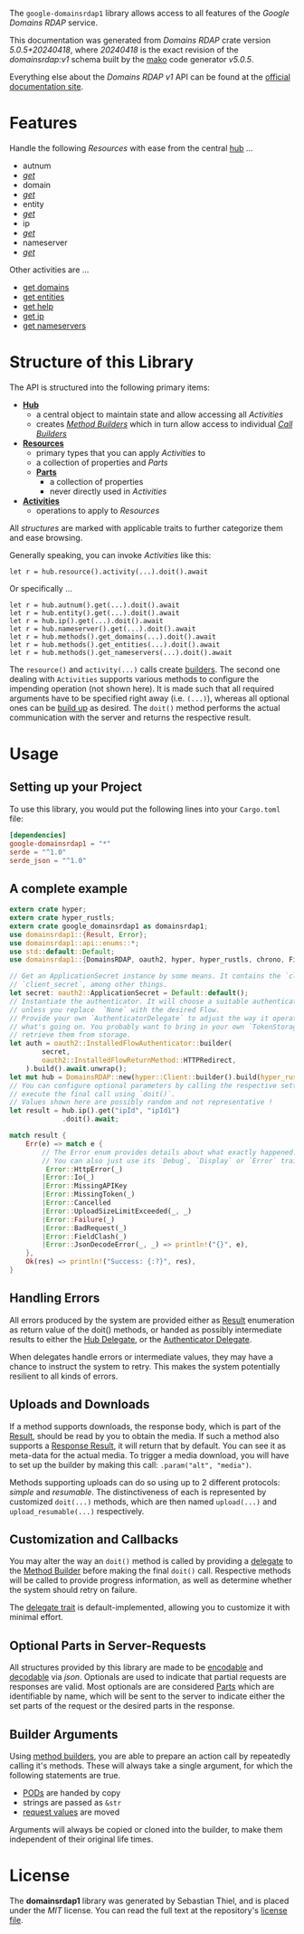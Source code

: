 <!---
DO NOT EDIT !
This file was generated automatically from 'src/generator/templates/api/README.md.mako'
DO NOT EDIT !
-->
The `google-domainsrdap1` library allows access to all features of the *Google Domains RDAP* service.

This documentation was generated from *Domains RDAP* crate version *5.0.5+20240418*, where *20240418* is the exact revision of the *domainsrdap:v1* schema built by the [mako](http://www.makotemplates.org/) code generator *v5.0.5*.

Everything else about the *Domains RDAP* *v1* API can be found at the
[official documentation site](https://developers.google.com/domains/rdap/).
# Features

Handle the following *Resources* with ease from the central [hub](https://docs.rs/google-domainsrdap1/5.0.5+20240418/google_domainsrdap1/DomainsRDAP) ...

* autnum
 * [*get*](https://docs.rs/google-domainsrdap1/5.0.5+20240418/google_domainsrdap1/api::AutnumGetCall)
* domain
 * [*get*](https://docs.rs/google-domainsrdap1/5.0.5+20240418/google_domainsrdap1/api::DomainGetCall)
* entity
 * [*get*](https://docs.rs/google-domainsrdap1/5.0.5+20240418/google_domainsrdap1/api::EntityGetCall)
* ip
 * [*get*](https://docs.rs/google-domainsrdap1/5.0.5+20240418/google_domainsrdap1/api::IpGetCall)
* nameserver
 * [*get*](https://docs.rs/google-domainsrdap1/5.0.5+20240418/google_domainsrdap1/api::NameserverGetCall)

Other activities are ...

* [get domains](https://docs.rs/google-domainsrdap1/5.0.5+20240418/google_domainsrdap1/api::MethodGetDomainCall)
* [get entities](https://docs.rs/google-domainsrdap1/5.0.5+20240418/google_domainsrdap1/api::MethodGetEntityCall)
* [get help](https://docs.rs/google-domainsrdap1/5.0.5+20240418/google_domainsrdap1/api::MethodGetHelpCall)
* [get ip](https://docs.rs/google-domainsrdap1/5.0.5+20240418/google_domainsrdap1/api::MethodGetIpCall)
* [get nameservers](https://docs.rs/google-domainsrdap1/5.0.5+20240418/google_domainsrdap1/api::MethodGetNameserverCall)



# Structure of this Library

The API is structured into the following primary items:

* **[Hub](https://docs.rs/google-domainsrdap1/5.0.5+20240418/google_domainsrdap1/DomainsRDAP)**
    * a central object to maintain state and allow accessing all *Activities*
    * creates [*Method Builders*](https://docs.rs/google-domainsrdap1/5.0.5+20240418/google_domainsrdap1/client::MethodsBuilder) which in turn
      allow access to individual [*Call Builders*](https://docs.rs/google-domainsrdap1/5.0.5+20240418/google_domainsrdap1/client::CallBuilder)
* **[Resources](https://docs.rs/google-domainsrdap1/5.0.5+20240418/google_domainsrdap1/client::Resource)**
    * primary types that you can apply *Activities* to
    * a collection of properties and *Parts*
    * **[Parts](https://docs.rs/google-domainsrdap1/5.0.5+20240418/google_domainsrdap1/client::Part)**
        * a collection of properties
        * never directly used in *Activities*
* **[Activities](https://docs.rs/google-domainsrdap1/5.0.5+20240418/google_domainsrdap1/client::CallBuilder)**
    * operations to apply to *Resources*

All *structures* are marked with applicable traits to further categorize them and ease browsing.

Generally speaking, you can invoke *Activities* like this:

```Rust,ignore
let r = hub.resource().activity(...).doit().await
```

Or specifically ...

```ignore
let r = hub.autnum().get(...).doit().await
let r = hub.entity().get(...).doit().await
let r = hub.ip().get(...).doit().await
let r = hub.nameserver().get(...).doit().await
let r = hub.methods().get_domains(...).doit().await
let r = hub.methods().get_entities(...).doit().await
let r = hub.methods().get_nameservers(...).doit().await
```

The `resource()` and `activity(...)` calls create [builders][builder-pattern]. The second one dealing with `Activities`
supports various methods to configure the impending operation (not shown here). It is made such that all required arguments have to be
specified right away (i.e. `(...)`), whereas all optional ones can be [build up][builder-pattern] as desired.
The `doit()` method performs the actual communication with the server and returns the respective result.

# Usage

## Setting up your Project

To use this library, you would put the following lines into your `Cargo.toml` file:

```toml
[dependencies]
google-domainsrdap1 = "*"
serde = "^1.0"
serde_json = "^1.0"
```

## A complete example

```Rust
extern crate hyper;
extern crate hyper_rustls;
extern crate google_domainsrdap1 as domainsrdap1;
use domainsrdap1::{Result, Error};
use domainsrdap1::api::enums::*;
use std::default::Default;
use domainsrdap1::{DomainsRDAP, oauth2, hyper, hyper_rustls, chrono, FieldMask};

// Get an ApplicationSecret instance by some means. It contains the `client_id` and
// `client_secret`, among other things.
let secret: oauth2::ApplicationSecret = Default::default();
// Instantiate the authenticator. It will choose a suitable authentication flow for you,
// unless you replace  `None` with the desired Flow.
// Provide your own `AuthenticatorDelegate` to adjust the way it operates and get feedback about
// what's going on. You probably want to bring in your own `TokenStorage` to persist tokens and
// retrieve them from storage.
let auth = oauth2::InstalledFlowAuthenticator::builder(
        secret,
        oauth2::InstalledFlowReturnMethod::HTTPRedirect,
    ).build().await.unwrap();
let mut hub = DomainsRDAP::new(hyper::Client::builder().build(hyper_rustls::HttpsConnectorBuilder::new().with_native_roots().unwrap().https_or_http().enable_http1().build()), auth);
// You can configure optional parameters by calling the respective setters at will, and
// execute the final call using `doit()`.
// Values shown here are possibly random and not representative !
let result = hub.ip().get("ipId", "ipId1")
             .doit().await;

match result {
    Err(e) => match e {
        // The Error enum provides details about what exactly happened.
        // You can also just use its `Debug`, `Display` or `Error` traits
         Error::HttpError(_)
        |Error::Io(_)
        |Error::MissingAPIKey
        |Error::MissingToken(_)
        |Error::Cancelled
        |Error::UploadSizeLimitExceeded(_, _)
        |Error::Failure(_)
        |Error::BadRequest(_)
        |Error::FieldClash(_)
        |Error::JsonDecodeError(_, _) => println!("{}", e),
    },
    Ok(res) => println!("Success: {:?}", res),
}

```
## Handling Errors

All errors produced by the system are provided either as [Result](https://docs.rs/google-domainsrdap1/5.0.5+20240418/google_domainsrdap1/client::Result) enumeration as return value of
the doit() methods, or handed as possibly intermediate results to either the
[Hub Delegate](https://docs.rs/google-domainsrdap1/5.0.5+20240418/google_domainsrdap1/client::Delegate), or the [Authenticator Delegate](https://docs.rs/yup-oauth2/*/yup_oauth2/trait.AuthenticatorDelegate.html).

When delegates handle errors or intermediate values, they may have a chance to instruct the system to retry. This
makes the system potentially resilient to all kinds of errors.

## Uploads and Downloads
If a method supports downloads, the response body, which is part of the [Result](https://docs.rs/google-domainsrdap1/5.0.5+20240418/google_domainsrdap1/client::Result), should be
read by you to obtain the media.
If such a method also supports a [Response Result](https://docs.rs/google-domainsrdap1/5.0.5+20240418/google_domainsrdap1/client::ResponseResult), it will return that by default.
You can see it as meta-data for the actual media. To trigger a media download, you will have to set up the builder by making
this call: `.param("alt", "media")`.

Methods supporting uploads can do so using up to 2 different protocols:
*simple* and *resumable*. The distinctiveness of each is represented by customized
`doit(...)` methods, which are then named `upload(...)` and `upload_resumable(...)` respectively.

## Customization and Callbacks

You may alter the way an `doit()` method is called by providing a [delegate](https://docs.rs/google-domainsrdap1/5.0.5+20240418/google_domainsrdap1/client::Delegate) to the
[Method Builder](https://docs.rs/google-domainsrdap1/5.0.5+20240418/google_domainsrdap1/client::CallBuilder) before making the final `doit()` call.
Respective methods will be called to provide progress information, as well as determine whether the system should
retry on failure.

The [delegate trait](https://docs.rs/google-domainsrdap1/5.0.5+20240418/google_domainsrdap1/client::Delegate) is default-implemented, allowing you to customize it with minimal effort.

## Optional Parts in Server-Requests

All structures provided by this library are made to be [encodable](https://docs.rs/google-domainsrdap1/5.0.5+20240418/google_domainsrdap1/client::RequestValue) and
[decodable](https://docs.rs/google-domainsrdap1/5.0.5+20240418/google_domainsrdap1/client::ResponseResult) via *json*. Optionals are used to indicate that partial requests are responses
are valid.
Most optionals are are considered [Parts](https://docs.rs/google-domainsrdap1/5.0.5+20240418/google_domainsrdap1/client::Part) which are identifiable by name, which will be sent to
the server to indicate either the set parts of the request or the desired parts in the response.

## Builder Arguments

Using [method builders](https://docs.rs/google-domainsrdap1/5.0.5+20240418/google_domainsrdap1/client::CallBuilder), you are able to prepare an action call by repeatedly calling it's methods.
These will always take a single argument, for which the following statements are true.

* [PODs][wiki-pod] are handed by copy
* strings are passed as `&str`
* [request values](https://docs.rs/google-domainsrdap1/5.0.5+20240418/google_domainsrdap1/client::RequestValue) are moved

Arguments will always be copied or cloned into the builder, to make them independent of their original life times.

[wiki-pod]: http://en.wikipedia.org/wiki/Plain_old_data_structure
[builder-pattern]: http://en.wikipedia.org/wiki/Builder_pattern
[google-go-api]: https://github.com/google/google-api-go-client

# License
The **domainsrdap1** library was generated by Sebastian Thiel, and is placed
under the *MIT* license.
You can read the full text at the repository's [license file][repo-license].

[repo-license]: https://github.com/Byron/google-apis-rsblob/main/LICENSE.md

